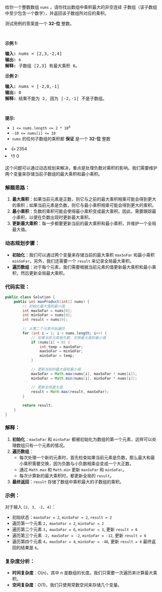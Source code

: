 <p>给你一个整数数组 <code>nums</code>&nbsp;，请你找出数组中乘积最大的非空连续 <span data-keyword="subarray-nonempty">子数组</span>（该子数组中至少包含一个数字），并返回该子数组所对应的乘积。</p>

<p>测试用例的答案是一个&nbsp;<strong>32-位</strong> 整数。</p>

<p>&nbsp;</p>

<p><strong class="example">示例 1:</strong></p>

<pre>
<strong>输入:</strong> nums = [2,3,-2,4]
<strong>输出:</strong> <span><code>6</code></span>
<strong>解释:</strong>&nbsp;子数组 [2,3] 有最大乘积 6。
</pre>

<p><strong class="example">示例 2:</strong></p>

<pre>
<strong>输入:</strong> nums = [-2,0,-1]
<strong>输出:</strong> 0
<strong>解释:</strong>&nbsp;结果不能为 2, 因为 [-2,-1] 不是子数组。</pre>

<p>&nbsp;</p>

<p><strong>提示:</strong></p>

<ul> 
 <li><code>1 &lt;= nums.length &lt;= 2 * 10<sup>4</sup></code></li> 
 <li><code>-10 &lt;= nums[i] &lt;= 10</code></li> 
 <li><code>nums</code> 的任何子数组的乘积都 <strong>保证</strong>&nbsp;是一个 <strong>32-位</strong> 整数</li> 
</ul>

<div><li>👍 2354</li><li>👎 0</li></div>

这个问题可以通过动态规划来解决，重点是处理负数对乘积的影响。我们需要维护两个变量来存储当前子数组的最大乘积和最小乘积。

### 解题思路：
1. **最大乘积**：如果当前元素是正数，则它与之前的最大乘积相乘可能会得到更大的乘积；如果当前元素是负数，则它与最小乘积相乘可能会得到更大的乘积。
2. **最小乘积**：负数的乘积可能会使得最小乘积变成最大乘积。因此，需要跟踪最小乘积，以便在负数出现时更新最大乘积。
3. **更新最大乘积**：每一步都要更新当前的最大乘积和最小乘积，并维护一个全局最大值。

### 动态规划步骤：
- **初始化**：我们可以通过两个变量来存储当前的最大乘积 `maxSoFar` 和最小乘积 `minSoFar`。另外，我们还需要一个 `result` 来记录全局最大乘积。
- **遍历数组**：对于每个元素，我们需要根据当前元素的值更新最大乘积和最小乘积，然后更新全局最大乘积。

### 代码实现：
```java
public class Solution {
    public int maxProduct(int[] nums) {
        // 初始化最大值和最小值
        int maxSoFar = nums[0];
        int minSoFar = nums[0];
        int result = nums[0];
        
        // 从第二个元素开始遍历
        for (int i = 1; i < nums.length; i++) {
            // 如果当前元素是负数，交换最大值和最小值
            if (nums[i] < 0) {
                int temp = maxSoFar;
                maxSoFar = minSoFar;
                minSoFar = temp;
            }
            
            // 更新当前的最大值和最小值
            maxSoFar = Math.max(nums[i], maxSoFar * nums[i]);
            minSoFar = Math.min(nums[i], minSoFar * nums[i]);
            
            // 更新全局最大值
            result = Math.max(result, maxSoFar);
        }
        
        return result;
    }
}
```

### 解释：
1. **初始化**：`maxSoFar` 和 `minSoFar` 都被初始化为数组的第一个元素，这样可以处理数组只有一个元素的情况。
2. **遍历数组**：
    - 每次处理一个新的元素时，首先检查如果当前元素是负数，那么最大和最小乘积需要交换，因为负数与小负数相乘会变成一个大正数。
    - 通过 `Math.max` 和 `Math.min` 更新 `maxSoFar` 和 `minSoFar`。
    - 每次计算新的最大乘积时，都更新全局的 `result`。
3. **最终返回**：`result` 存储了数组中乘积最大的子数组的乘积。

### 示例：
对于输入 `[2, 3, -2, 4]`：
- 初始状态：`maxSoFar = 2`, `minSoFar = 2`, `result = 2`
- 遍历第一个元素 `2`，`maxSoFar = 2`, `minSoFar = 2`
- 遍历第二个元素 `3`，`maxSoFar = 6`, `minSoFar = 3`, 更新 `result = 6`
- 遍历第三个元素 `-2`，`maxSoFar = -2`, `minSoFar = -12`, 更新 `result = 6`
- 遍历第四个元素 `4`，`maxSoFar = 4`, `minSoFar = -48`, 更新 `result = 6`
  最终返回的结果是 `6`。

### 复杂度分析：
- **时间复杂度**：O(n)，其中 n 是数组的长度。我们只需要一次遍历来计算最大乘积。
- **空间复杂度**：O(1)，我们只使用常数空间来存储几个变量。